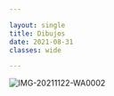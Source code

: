 ```yaml
---

layout: single
title: Dibujos
date: 2021-08-31
classes: wide

---
```

![IMG-20211122-WA0002](https://user-images.githubusercontent.com/93840093/143767492-8e22b19c-9ff3-44d0-8cbb-08378639711a.jpg)



